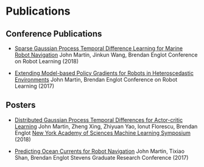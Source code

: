 # Publications

## Conference Publications
* [Sparse Gaussian Process Temporal Difference Learning for Marine Robot Navigation](http://proceedings.mlr.press/v87/martin18a/martin18a.pdf)
John Martin, Jinkun Wang, Brendan Englot
Conference on Robot Learning (2018)

* [Extending Model-based Policy Gradients for Robots in Heteroscedastic Environments](http://proceedings.mlr.press/v78/martin17a/martin17a.pdf)
John Martin, Brendan Englot
Conference on Robot Learning (2017)

## Posters
* [Distributed Gaussian Process Temporal Differences for Actor-critic Learning](/publications/poster/2018-martin_xing_florescu_englot-nyas_mls_poster.pdf)
John Martin, Zheng Xing, Zhiyuan Yao, Ionut Florescu, Brendan Englot
[New York Academy of Sciences Machine Learning Symposium](https://www.nyas.org/events/2018/12th-annual-machine-learning-symposium/?tab=description) (2018)

* [Predicting Ocean Currents for Robot Navigation](/publications/poster/2017-martin_shan_englot-predicting_ocean_currents_for_robot_navigation.pdf)
John Martin, Tixiao Shan, Brendan Englot
Stevens Graduate Research Conference (2017)
